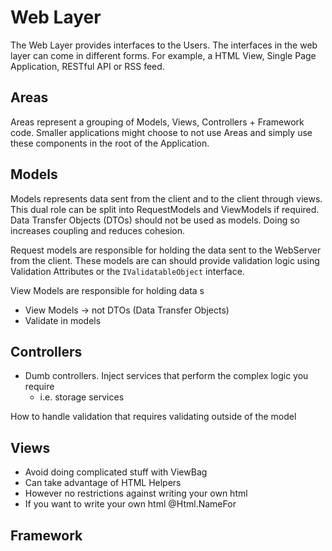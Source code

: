 # Web Layer
The Web Layer provides interfaces to the Users. The interfaces in the web layer can come in different forms. For example, a HTML View, Single Page Application, RESTful API or RSS feed.

## Areas
Areas represent a grouping of Models, Views, Controllers + Framework code. Smaller applications might choose to not use Areas and simply use these components in the root of the Application.

## Models
Models represents data sent from the client and to the client through views. This dual role can be split into RequestModels and ViewModels if required. Data Transfer Objects (DTOs) should not be used as models. Doing so increases coupling and reduces cohesion.

Request models are responsible for holding the data sent to the WebServer from the client. These models are can should provide validation logic using Validation Attributes or the `IValidatableObject` interface.

View Models are responsible for holding data s

* View Models -> not DTOs (Data Transfer Objects)
* Validate in models

## Controllers
* Dumb controllers. Inject services that perform the complex logic you require
  * i.e. storage services


How to handle validation that requires validating outside of the model

## Views
* Avoid doing complicated stuff with ViewBag
* Can take advantage of HTML Helpers
* However no restrictions against writing your own html
* If you want to write your own html @Html.NameFor

## Framework
